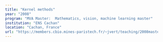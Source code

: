 ```yaml
---
title: "Kernel methods"
year: "2008"
program: "MVA Master:  Mathematics, vision, machine learning master"
institution: "ENS Cachan"
location: "Cachan, France"
url: "https://members.cbio.mines-paristech.fr/~jvert/teaching/2008master/index.html"
---
```

